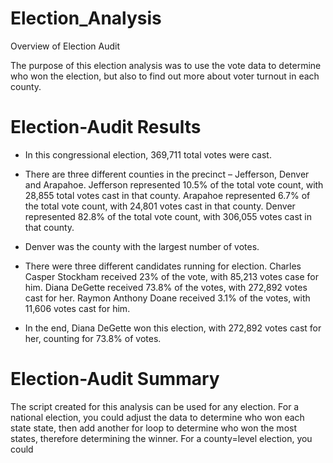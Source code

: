 # Election_Analysis
Overview of Election Audit

The purpose of this election analysis was to use the vote data to determine who won the election, but also to find out more about voter turnout in each county.

# Election-Audit Results

- In this congressional election, 369,711 total votes were cast.

- There are three different counties in the precinct – Jefferson, Denver and Arapahoe. Jefferson represented 10.5% of the total vote count, with 28,855 total votes cast in that county. Arapahoe represented 6.7% of the total vote count, with 24,801 votes cast in that county. Denver represented 82.8% of the total vote count, with 306,055 votes cast in that county.

- Denver was the county with the largest number of votes.

- There were three different candidates running for election. Charles Casper Stockham received 23% of the vote, with 85,213 votes case for him. Diana DeGette received 73.8% of the votes, with 272,892 votes cast for her. Raymon Anthony Doane received 3.1% of the votes, with 11,606 votes cast for him.

- In the end, Diana DeGette won this election, with 272,892 votes cast for her, counting for 73.8% of votes.

# Election-Audit Summary

The script created for this analysis can be used for any election. For a national election, you could adjust the data to determine who won each state state, then add another for loop to determine who won the most states, therefore determining the winner. For a county=level election, you could 
